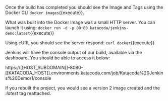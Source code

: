 Once the build has completed you should see the Image and Tags using the Docker CLI `docker images`{{execute}}.

What was built into the Docker Image was a small HTTP server. You can launch it using:
`docker run -d -p 80:80 katacoda/jenkins-demo:latest`{{execute}}

Using cURL you should see the server respond:
`curl docker`{{execute}}

Jenkins will have the console output of our build, available via the dashboard. You should be able to access it below:

https://[[HOST_SUBDOMAIN]]-8080-[[KATACODA_HOST]].environments.katacoda.com/job/Katacoda%20Jenkins%20Demo/1/console

If you rebuilt the project, you would see a version 2 image created and the _:latest_ tag reattached.
